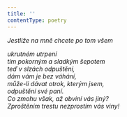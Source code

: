 ```yaml
---
title: ''
contentType: poetry
---
```


<section>

_Jestliže na mně chcete po tom všem_

_ukrutném utrpení  
tím pokorným a sladkým šepotem  
teď v slzách odpuštění,  
dám vám je bez váhání,  
může-li dávat otrok, kterým jsem,  
odpuštění své paní.  
Co zmohu však, až obviní vás jiný?  
Zproštěním trestu nezprostím vás viny!_

</section>

